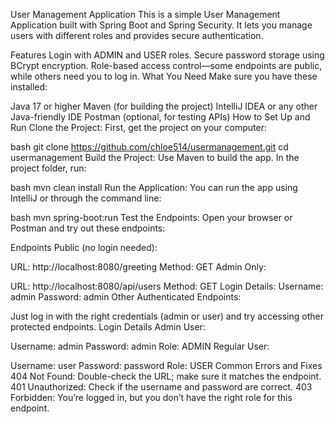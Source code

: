 User Management Application
This is a simple User Management Application built with Spring Boot and Spring Security. It lets you manage users with different roles and provides secure authentication.

Features
Login with ADMIN and USER roles.
Secure password storage using BCrypt encryption.
Role-based access control—some endpoints are public, while others need you to log in.
What You Need
Make sure you have these installed:

Java 17 or higher
Maven (for building the project)
IntelliJ IDEA or any other Java-friendly IDE
Postman (optional, for testing APIs)
How to Set Up and Run
Clone the Project: First, get the project on your computer:

bash
git clone https://github.com/chloe514/usermanagement.git
cd usermanagement
Build the Project: Use Maven to build the app. In the project folder, run:

bash
mvn clean install
Run the Application: You can run the app using IntelliJ or through the command line:

bash
mvn spring-boot:run
Test the Endpoints: Open your browser or Postman and try out these endpoints:

Endpoints
Public (no login needed):

URL: http://localhost:8080/greeting
Method: GET
Admin Only:

URL: http://localhost:8080/api/users
Method: GET
Login Details:
Username: admin
Password: admin
Other Authenticated Endpoints:

Just log in with the right credentials (admin or user) and try accessing other protected endpoints.
Login Details
Admin User:

Username: admin
Password: admin
Role: ADMIN
Regular User:

Username: user
Password: password
Role: USER
Common Errors and Fixes
404 Not Found: Double-check the URL; make sure it matches the endpoint.
401 Unauthorized: Check if the username and password are correct.
403 Forbidden: You’re logged in, but you don’t have the right role for this endpoint.